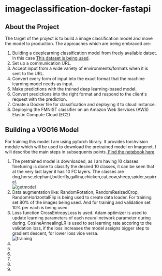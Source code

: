 # imageclassification-docker-fastapi
## About the Project
The target of the project is to build a image classification model and move the model to production. The approaches which are being embraced are:
<ol>
  <li>Building a deeplearning classification model from freely available datset. In this case <a href="https://www.kaggle.com/alessiocorrado99/animals10">This dataset is being used</a>.</li>
  <li>Set up a communication URL.</li>
  <li>Accept input from a wide variety of environments/formats when it is sent to the URL.</li>
  <li>Convert every form of input into the exact format that the machine learning model needs as input.</li>
  <li>Make predictions with the trained deep learning-based model.</li>
  <li>Convert predictions into the right format and respond to the client's request with the prediction.</li>
  <li>Create a Docker file for classification and deploying it to cloud instance.
  <li>Deploying the FMNIST classifier on an Amazon Web Services (AWS) Elastic Compute Cloud (EC2)</li>
</ol>

<div>
  <h2>Building a VGG16 Model</h2>
  <p>For training this model I am using pytorch library. It provides torchvision module which will be used to download the pretrained model on Imagenet. I will describe the main steps in subsequents points.<a href="https://github.com/KaziShawon/imageclassification-docker-fastapi/blob/main/vgg16_vision_multiclass.ipynb"> Find the notebook here</a></p>
  <ol>
    <li>The pretrained model is downloaded, as I am having 10 classes finetuning is done to classify the desired 10 classes, it can be seen that at the very last layer it has 10 FC layers. The classes are dog,horse,elephant,butterfly,gallina,chicken,cat,cow,sheep,spider,squirrel. <br> <img src="https://i.ibb.co/xqBgqY2/getmodel.jpg" alt="getmodel" border="0"></li>
    <li>Data augmentation like: RandomRotation, RandomResizedCrop, RandomHorizontalFlip is being used to create data loader. For training set 80% of the images being used. And for training and validation set 10% per each is being used.</li>
    <li>Loss function CrossEntropyLoss is used. Adam optimizer is used to update learning parameters of each neural network parameter during during. CosineAnnealingLR is used to set learning rate accoring to the validation loss, if the loss increases the model assigns bigger step to gradient descent, for lower loss vice versa.<br> <img src="https://i.ibb.co/d2j1R7S/training.jpg" alt="training" border="0"></li>
    <li></li>
    <li></li>
    <li></li>
    <li></li>
    <li></li>
    <li></li>
  </ol>
</div>
